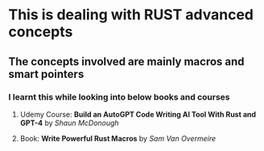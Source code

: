 # This is dealing with RUST advanced concepts

## The concepts involved are mainly macros and smart pointers

### I learnt this while looking into below books and courses 

1. Udemy Course: **Build an AutoGPT Code Writing AI Tool With Rust and GPT-4** by *Shaun McDonough*

2. Book: **Write Powerful Rust Macros** by *Sam Van Overmeire*